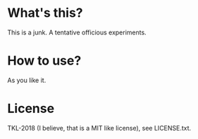 # What's this?
This is a junk.
A tentative officious experiments.

# How to use?
As you like it.

# License
TKL-2018 (I believe, that is a MIT like license), see LICENSE.txt.

